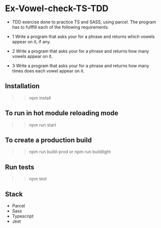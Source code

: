 # Ex-Vowel-check-TS-TDD

- TDD exercise done to practice TS and SASS, using parcel. The program has to fulffill each of the following requirements.

- 1 Write a program that asks your for a phrase and returns which vowels appear on it, if any.

- 2 Write a program that asks your for a phrase and returns how many vowels appear on it.

- 3 Write a program that asks your for a phrase and returns how many times does each vowel appear on it.

## Installation

>> npm install

## To run in hot module reloading mode

>> npm run start

## To create a production build

>> npm run build-prod
or
>> npm run buildlight

## Run tests

>> npm test

## Stack

- Parcel
- Sass
- Typescript
- Jest